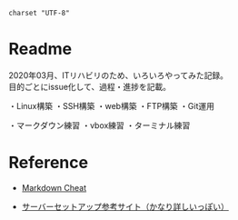 ~~~
charset "UTF-8"
~~~

# Readme
2020年03月、ITリハビリのため、いろいろやってみた記録。  
目的ごとにissue化して、過程・進捗を記載。

・Linux構築
・SSH構築
・web構築
・FTP構築
・Git運用

・マークダウン練習
・vbox練習
・ターミナル練習

# Reference
- [Markdown Cheat](https://gist.github.com/mignonstyle/083c9e1651d7734f84c99b8cf49d57fa)

- [サーバーセットアップ参考サイト（かなり詳しいっぽい）](https://www.server-world.info/)
